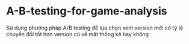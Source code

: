 # A-B-testing-for-game-analysis
Sử dụng phương pháp A/B testing để lựa chọn xem version mới có tỷ lệ chuyển đổi tốt hơn version cũ về mặt thống kê hay không
